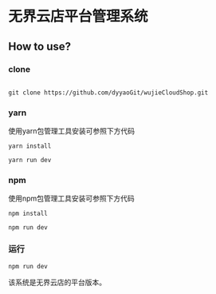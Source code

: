 # 无界云店平台管理系统


## How to use?

### clone

```git

git clone https://github.com/dyyaoGit/wujieCloudShop.git

```

### yarn
使用yarn包管理工具安装可参照下方代码
```yarn
yarn install

yarn run dev
```

### npm
使用npm包管理工具安装可参照下方代码
```npm
npm install

npm run dev
```

### 运行
```
npm run dev

```

该系统是无界云店的平台版本。
